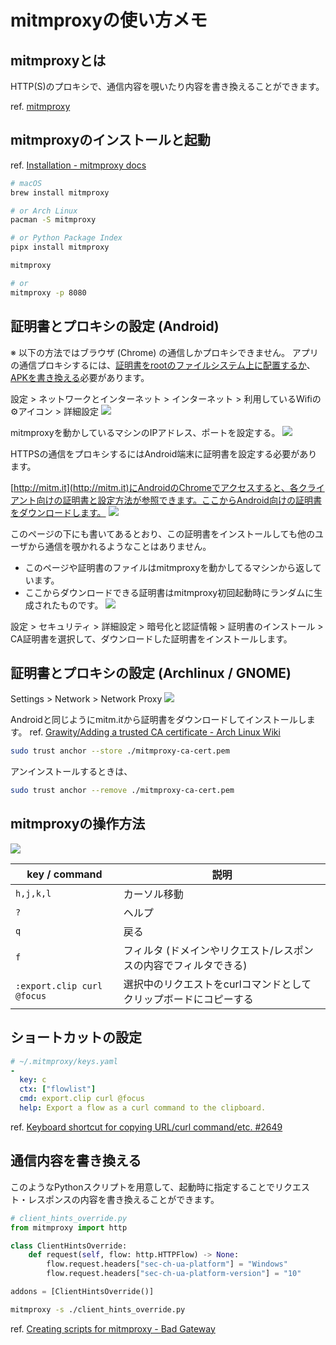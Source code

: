# mitmproxyの使い方メモ

## mitmproxyとは

HTTP(S)のプロキシで、通信内容を覗いたり内容を書き換えることができます。

ref. [mitmproxy](https://mitmproxy.org/)

## mitmproxyのインストールと起動

ref. [Installation - mitmproxy docs](https://docs.mitmproxy.org/stable/overview-installation/)

```sh
# macOS
brew install mitmproxy

# or Arch Linux
pacman -S mitmproxy

# or Python Package Index
pipx install mitmproxy
```

```sh
mitmproxy

# or
mitmproxy -p 8080
```

## 証明書とプロキシの設定 (Android)

※ 以下の方法ではブラウザ (Chrome) の通信しかプロキシできません。
アプリの通信プロキシするには、[証明書をrootのファイルシステム上に配置するか](https://github.com/mitmproxy/mitmproxy/issues/2054#issuecomment-327735569)、
[APKを書き換える](https://github.com/mitmproxy/mitmproxy/issues/2054#issuecomment-289206209)必要があります。

設定 > ネットワークとインターネット > インターネット >
利用しているWifiの⚙️アイコン > 詳細設定
![](https://user-images.githubusercontent.com/8685693/155329499-b8154ce4-45ce-4920-a3a8-a43d79e0bcce.png)

mitmproxyを動かしているマシンのIPアドレス、ポートを設定する。
![](https://user-images.githubusercontent.com/8685693/155329504-326bd614-5c7c-42d5-9b29-97f592f09538.png) 

HTTPSの通信をプロキシするにはAndroid端末に証明書を設定する必要があります。

[http://mitm.it](http://mitm.it)にAndroidのChromeでアクセスすると、各クライアント向けの証明書と設定方法が参照できます。ここからAndroid向けの証明書をダウンロードします。
![](https://user-images.githubusercontent.com/8685693/155329507-024702c0-4107-4cff-ba2f-005e78bc6700.png)

このページの下にも書いてあるとおり、この証明書をインストールしても他のユーザから通信を覗かれるようなことはありません。
- このページや証明書のファイルはmitmproxyを動かしてるマシンから返しています。
- ここからダウンロードできる証明書はmitmproxy初回起動時にランダムに生成されたものです。
![](https://user-images.githubusercontent.com/8685693/155329510-2280a9ef-c159-4212-81d7-c403cbc2a0f9.png)

設定 > セキュリティ > 詳細設定 > 暗号化と認証情報 > 証明書のインストール >
CA証明書を選択して、ダウンロードした証明書をインストールします。

## 証明書とプロキシの設定 (Archlinux / GNOME)

Settings > Network > Network Proxy
![](https://user-images.githubusercontent.com/8685693/155333350-b1e24322-6278-4884-9bb1-3c8678f28a4b.png)

Androidと同じようにmitm.itから証明書をダウンロードしてインストールします。
ref. [Grawity/Adding a trusted CA certificate - Arch Linux Wiki](https://wiki.archlinux.org/title/User:Grawity/Adding_a_trusted_CA_certificate)

```sh
sudo trust anchor --store ./mitmproxy-ca-cert.pem
```

アンインストールするときは、
```sh
sudo trust anchor --remove ./mitmproxy-ca-cert.pem
```

## mitmproxyの操作方法

![](https://user-images.githubusercontent.com/8685693/155335446-dc9ea697-3aeb-4f5c-b7cf-c53da65a3be0.png)

| key / command | 説明 |
| --- | --- |
| `h,j,k,l` | カーソル移動 |
| `?` | ヘルプ |
| `q` | 戻る |
| `f` | フィルタ (ドメインやリクエスト/レスポンスの内容でフィルタできる) |
| `:export.clip curl @focus` | 選択中のリクエストをcurlコマンドとしてクリップボードにコピーする |

## ショートカットの設定

```yaml
# ~/.mitmproxy/keys.yaml
-
  key: c
  ctx: ["flowlist"]
  cmd: export.clip curl @focus
  help: Export a flow as a curl command to the clipboard.
```

ref. [Keyboard shortcut for copying URL/curl command/etc. #2649](https://github.com/mitmproxy/mitmproxy/issues/2649#issuecomment-392342343)

## 通信内容を書き換える

このようなPythonスクリプトを用意して、起動時に指定することでリクエスト・レスポンスの内容を書き換えることができます。

```python
# client_hints_override.py
from mitmproxy import http

class ClientHintsOverride:
    def request(self, flow: http.HTTPFlow) -> None:
        flow.request.headers["sec-ch-ua-platform"] = "Windows"
        flow.request.headers["sec-ch-ua-platform-version"] = "10"

addons = [ClientHintsOverride()]
```

```sh
mitmproxy -s ./client_hints_override.py
```

ref. [Creating scripts for mitmproxy - Bad Gateway](https://lucaslegname.github.io/mitmproxy/2020/11/04/mitmproxy-scripts.html)
